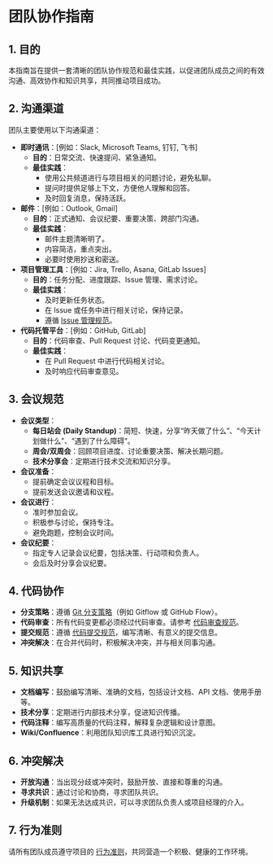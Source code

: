 # 团队协作指南

## 1. 目的

本指南旨在提供一套清晰的团队协作规范和最佳实践，以促进团队成员之间的有效沟通、高效协作和知识共享，共同推动项目成功。

## 2. 沟通渠道

团队主要使用以下沟通渠道：

*   **即时通讯**：[例如：Slack, Microsoft Teams, 钉钉, 飞书]
    *   **目的**：日常交流、快速提问、紧急通知。
    *   **最佳实践**：
        *   使用公共频道进行与项目相关的问题讨论，避免私聊。
        *   提问时提供足够上下文，方便他人理解和回答。
        *   及时回复消息，保持活跃。
*   **邮件**：[例如：Outlook, Gmail]
    *   **目的**：正式通知、会议纪要、重要决策、跨部门沟通。
    *   **最佳实践**：
        *   邮件主题清晰明了。
        *   内容简洁，重点突出。
        *   必要时使用抄送和密送。
*   **项目管理工具**：[例如：Jira, Trello, Asana, GitLab Issues]
    *   **目的**：任务分配、进度跟踪、Issue 管理、需求讨论。
    *   **最佳实践**：
        *   及时更新任务状态。
        *   在 Issue 或任务中进行相关讨论，保持记录。
        *   遵循 [Issue 管理规范](../workflow-issue-management.md)。
*   **代码托管平台**：[例如：GitHub, GitLab]
    *   **目的**：代码审查、Pull Request 讨论、代码变更通知。
    *   **最佳实践**：
        *   在 Pull Request 中进行代码相关讨论。
        *   及时响应代码审查意见。

## 3. 会议规范

*   **会议类型**：
    *   **每日站会 (Daily Standup)**：简短、快速，分享“昨天做了什么”、“今天计划做什么”、“遇到了什么障碍”。
    *   **周会/双周会**：回顾项目进度、讨论重要决策、解决长期问题。
    *   **技术分享会**：定期进行技术交流和知识分享。
*   **会议准备**：
    *   提前确定会议议程和目标。
    *   提前发送会议邀请和议程。
*   **会议进行**：
    *   准时参加会议。
    *   积极参与讨论，保持专注。
    *   避免跑题，控制会议时间。
*   **会议纪要**：
    *   指定专人记录会议纪要，包括决策、行动项和负责人。
    *   会后及时分享会议纪要。

## 4. 代码协作

*   **分支策略**：遵循 [Git 分支策略](link-to-git-branching-strategy.md)（例如 Gitflow 或 GitHub Flow）。
*   **代码审查**：所有代码变更都必须经过代码审查。请参考 [代码审查规范](../workflow-review.md)。
*   **提交规范**：遵循 [代码提交规范](../workflow-commit.md)，编写清晰、有意义的提交信息。
*   **冲突解决**：在合并代码时，积极解决冲突，并与相关同事沟通。

## 5. 知识共享

*   **文档编写**：鼓励编写清晰、准确的文档，包括设计文档、API 文档、使用手册等。
*   **技术分享**：定期进行内部技术分享，促进知识传播。
*   **代码注释**：编写高质量的代码注释，解释复杂逻辑和设计意图。
*   **Wiki/Confluence**：利用团队知识库工具进行知识沉淀。

## 6. 冲突解决

*   **开放沟通**：当出现分歧或冲突时，鼓励开放、直接和尊重的沟通。
*   **寻求共识**：通过讨论和协商，寻求团队共识。
*   **升级机制**：如果无法达成共识，可以寻求团队负责人或项目经理的介入。

## 7. 行为准则

请所有团队成员遵守项目的 [行为准则](link-to-code-of-conduct.md)，共同营造一个积极、健康的工作环境。